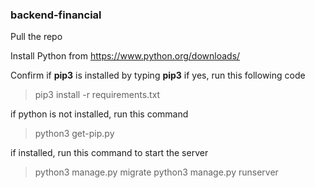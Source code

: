 ### backend-financial

Pull the repo

Install Python from https://www.python.org/downloads/

Confirm if **pip3** is installed by typing **pip3** if yes, run this following code

>pip3 install -r requirements.txt

if python is not installed, run this command 

>python3 get-pip.py


if installed, run this command to start the server

>python3 manage.py migrate
>python3 manage.py runserver
